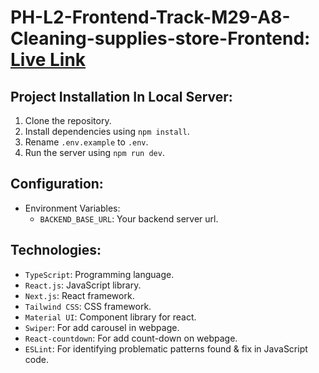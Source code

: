 # PH-L2-Frontend-Track-M29-A8-Cleaning-supplies-store-Frontend: [Live Link](https://ph-l2-frontend-track-m29-a8-cleaning-supplies-store-frontend.vercel.app)

## Project Installation In Local Server:

1. Clone the repository.
2. Install dependencies using `npm install`.
3. Rename `.env.example` to `.env`.
4. Run the server using `npm run dev`.

## Configuration:

- Environment Variables:
  - `BACKEND_BASE_URL`: Your backend server url.

## Technologies:

- `TypeScript`: Programming language.
- `React.js`: JavaScript library.
- `Next.js`: React framework.
- `Tailwind CSS`: CSS framework.
- `Material UI`: Component library for react.
- `Swiper`: For add carousel in webpage.
- `React-countdown`: For add count-down on webpage.
- `ESLint`: For identifying problematic patterns found & fix in JavaScript code.
